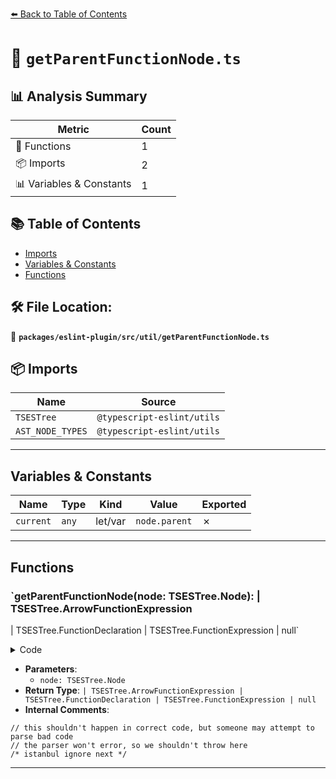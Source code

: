 [⬅️ Back to Table of Contents](../../../../index.md)

# 📄 `getParentFunctionNode.ts`

## 📊 Analysis Summary

| Metric | Count |
|--------|-------|
| 🔧 Functions | 1 |
| 📦 Imports | 2 |
| 📊 Variables & Constants | 1 |

## 📚 Table of Contents

- [Imports](#imports)
- [Variables & Constants](#variables-constants)
- [Functions](#functions)

## 🛠️ File Location:
📂 **`packages/eslint-plugin/src/util/getParentFunctionNode.ts`**

## 📦 Imports

| Name | Source |
|------|--------|
| `TSESTree` | `@typescript-eslint/utils` |
| `AST_NODE_TYPES` | `@typescript-eslint/utils` |


---

## Variables & Constants

| Name | Type | Kind | Value | Exported |
|------|------|------|-------|----------|
| `current` | `any` | let/var | `node.parent` | ✗ |


---

## Functions

### `getParentFunctionNode(node: TSESTree.Node): | TSESTree.ArrowFunctionExpression
  | TSESTree.FunctionDeclaration
  | TSESTree.FunctionExpression
  | null`

<details><summary>Code</summary>

```ts
export function getParentFunctionNode(
  node: TSESTree.Node,
):
  | TSESTree.ArrowFunctionExpression
  | TSESTree.FunctionDeclaration
  | TSESTree.FunctionExpression
  | null {
  let current = node.parent;
  while (current) {
    if (
      current.type === AST_NODE_TYPES.ArrowFunctionExpression ||
      current.type === AST_NODE_TYPES.FunctionDeclaration ||
      current.type === AST_NODE_TYPES.FunctionExpression
    ) {
      return current;
    }

    current = current.parent;
  }

  // this shouldn't happen in correct code, but someone may attempt to parse bad code
  // the parser won't error, so we shouldn't throw here
  /* istanbul ignore next */ return null;
}
```
</details>

- **Parameters**:
  - `node: TSESTree.Node`
- **Return Type**: `| TSESTree.ArrowFunctionExpression
  | TSESTree.FunctionDeclaration
  | TSESTree.FunctionExpression
  | null`
- **Internal Comments**:
```
// this shouldn't happen in correct code, but someone may attempt to parse bad code
// the parser won't error, so we shouldn't throw here
/* istanbul ignore next */
```


---